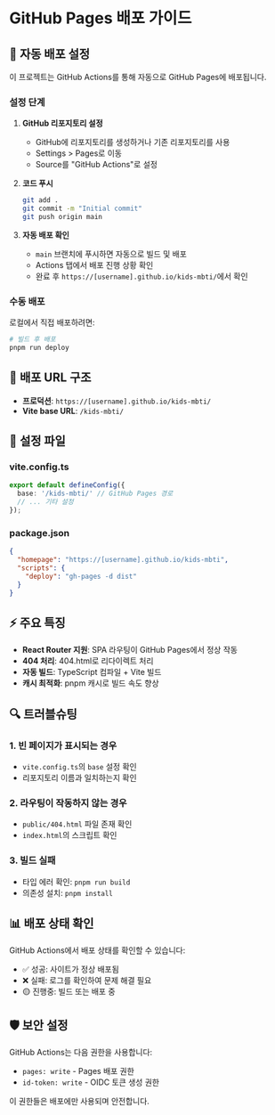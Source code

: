 # GitHub Pages 배포 가이드

## 🚀 자동 배포 설정

이 프로젝트는 GitHub Actions를 통해 자동으로 GitHub Pages에 배포됩니다.

### 설정 단계

1. **GitHub 리포지토리 설정**
   - GitHub에 리포지토리를 생성하거나 기존 리포지토리를 사용
   - Settings > Pages로 이동
   - Source를 "GitHub Actions"로 설정

2. **코드 푸시**

   ```bash
   git add .
   git commit -m "Initial commit"
   git push origin main
   ```

3. **자동 배포 확인**
   - `main` 브랜치에 푸시하면 자동으로 빌드 및 배포
   - Actions 탭에서 배포 진행 상황 확인
   - 완료 후 `https://[username].github.io/kids-mbti/`에서 확인

### 수동 배포

로컬에서 직접 배포하려면:

```bash
# 빌드 후 배포
pnpm run deploy
```

## 📝 배포 URL 구조

- **프로덕션**: `https://[username].github.io/kids-mbti/`
- **Vite base URL**: `/kids-mbti/`

## 🔧 설정 파일

### vite.config.ts

```typescript
export default defineConfig({
  base: '/kids-mbti/' // GitHub Pages 경로
  // ... 기타 설정
});
```

### package.json

```json
{
  "homepage": "https://[username].github.io/kids-mbti",
  "scripts": {
    "deploy": "gh-pages -d dist"
  }
}
```

## ⚡ 주요 특징

- **React Router 지원**: SPA 라우팅이 GitHub Pages에서 정상 작동
- **404 처리**: 404.html로 리다이렉트 처리
- **자동 빌드**: TypeScript 컴파일 + Vite 빌드
- **캐시 최적화**: pnpm 캐시로 빌드 속도 향상

## 🔍 트러블슈팅

### 1. 빈 페이지가 표시되는 경우

- `vite.config.ts`의 `base` 설정 확인
- 리포지토리 이름과 일치하는지 확인

### 2. 라우팅이 작동하지 않는 경우

- `public/404.html` 파일 존재 확인
- `index.html`의 스크립트 확인

### 3. 빌드 실패

- 타입 에러 확인: `pnpm run build`
- 의존성 설치: `pnpm install`

## 📊 배포 상태 확인

GitHub Actions에서 배포 상태를 확인할 수 있습니다:

- ✅ 성공: 사이트가 정상 배포됨
- ❌ 실패: 로그를 확인하여 문제 해결 필요
- 🟡 진행중: 빌드 또는 배포 중

## 🛡️ 보안 설정

GitHub Actions는 다음 권한을 사용합니다:

- `pages: write` - Pages 배포 권한
- `id-token: write` - OIDC 토큰 생성 권한

이 권한들은 배포에만 사용되며 안전합니다.
